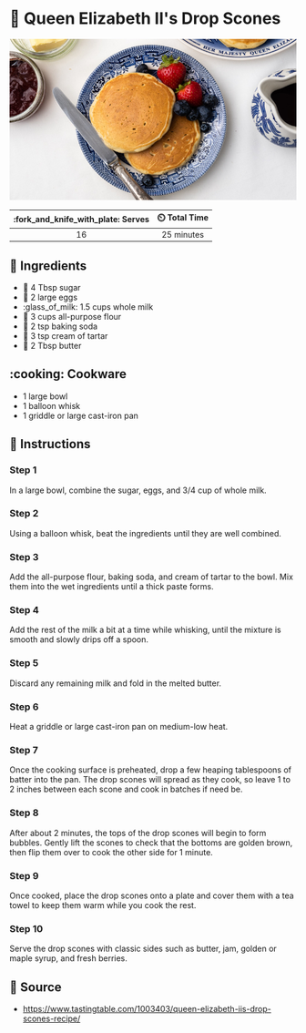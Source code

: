 # :pancakes: Queen Elizabeth II's Drop Scones

![Queen Elizabeth II's Drop Scones](../assets/images/queen-elizabeth-ii's-drop-scones.jpg)

| :fork_and_knife_with_plate: Serves | :timer_clock: Total Time |
|:----------------------------------:|:-----------------------: |
| 16 | 25 minutes |

## :salt: Ingredients

- :candy: 4 Tbsp sugar
- :egg: 2 large eggs
- :glass_of_milk: 1.5 cups whole milk
- :ear_of_rice: 3 cups all-purpose flour
- :cup_with_straw: 2 tsp baking soda
- :rice: 3 tsp cream of tartar
- :butter: 2 Tbsp butter

## :cooking: Cookware

- 1 large bowl
- 1 balloon whisk
- 1 griddle or large cast-iron pan

## :pencil: Instructions

### Step 1

In a large bowl, combine the sugar, eggs, and 3/4 cup of whole milk.

### Step 2

Using a balloon whisk, beat the ingredients until they are well combined.

### Step 3

Add the all-purpose flour, baking soda, and cream of tartar to the bowl. Mix them into the wet ingredients until a thick
paste forms.

### Step 4

Add the rest of the milk a bit at a time while whisking, until the mixture is smooth and slowly drips off a spoon.

### Step 5

Discard any remaining milk and fold in the melted butter.

### Step 6

Heat a griddle or large cast-iron pan on medium-low heat.

### Step 7

Once the cooking surface is preheated, drop a few heaping tablespoons of batter into the pan. The drop scones will
spread as they cook, so leave 1 to 2 inches between each scone and cook in batches if need be.

### Step 8

After about 2 minutes, the tops of the drop scones will begin to form bubbles. Gently lift the scones to check that the
bottoms are golden brown, then flip them over to cook the other side for 1 minute.

### Step 9

Once cooked, place the drop scones onto a plate and cover them with a tea towel to keep them warm while you cook the
rest.

### Step 10

Serve the drop scones with classic sides such as butter, jam, golden or maple syrup, and fresh berries.

## :link: Source

- <https://www.tastingtable.com/1003403/queen-elizabeth-iis-drop-scones-recipe/>
